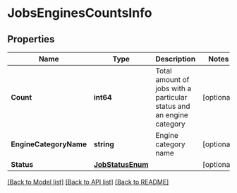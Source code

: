 # JobsEnginesCountsInfo

## Properties

Name | Type | Description | Notes
------------ | ------------- | ------------- | -------------
**Count** | **int64** | Total amount of jobs with a particular status and an engine category | [optional] 
**EngineCategoryName** | **string** | Engine category name | [optional] 
**Status** | [**JobStatusEnum**](JobStatusEnum.md) |  | [optional] 

[[Back to Model list]](../README.md#documentation-for-models) [[Back to API list]](../README.md#documentation-for-api-endpoints) [[Back to README]](../README.md)


